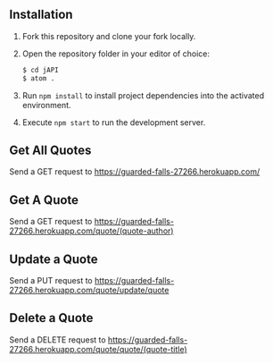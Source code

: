 ## Installation

1. Fork this repository and clone your fork locally.
1. Open the repository folder in your editor of choice:

    ```bash
    $ cd jAPI
    $ atom .
    ```

1. Run `npm install` to install project dependencies into the activated environment.
1. Execute `npm start` to run the development server.

## Get All Quotes
Send a GET request to https://guarded-falls-27266.herokuapp.com/


## Get A Quote
Send a GET request to https://guarded-falls-27266.herokuapp.com/quote/(quote-author)

## Update a Quote
Send a PUT request to  https://guarded-falls-27266.herokuapp.com/quote/update/quote

## Delete a Quote
Send a DELETE request to https://guarded-falls-27266.herokuapp.com/quote/quote/(quote-title)
